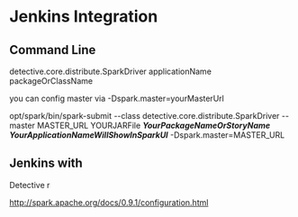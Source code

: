 # Jenkins Integration

## Command Line

detective.core.distribute.SparkDriver applicationName packageOrClassName

you can config master via -Dspark.master=yourMasterUrl

opt/spark/bin/spark-submit --class detective.core.distribute.SparkDriver --master MASTER_URL YOURJARFile ___YourPackageNameOrStoryName___ ___YourApplicationNameWillShowInSparkUI___ -Dspark.master=MASTER_URL

## Jenkins with

Detective r

http://spark.apache.org/docs/0.9.1/configuration.html
